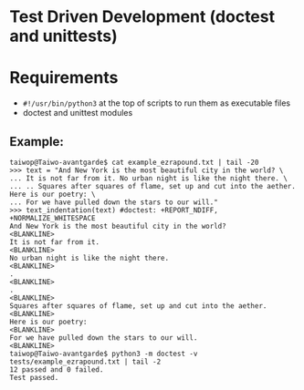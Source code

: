 #	Test Driven Development (doctest and unittests)

# Requirements
- ```#!/usr/bin/python3``` at the top of scripts to run them as executable files
- doctest  and unittest modules


## Example:
```
taiwop@Taiwo-avantgarde$ cat example_ezrapound.txt | tail -20
>>> text = "And New York is the most beautiful city in the world? \
... It is not far from it. No urban night is like the night there. \
... .. Squares after squares of flame, set up and cut into the aether. Here is our poetry: \
... For we have pulled down the stars to our will."
>>> text_indentation(text) #doctest: +REPORT_NDIFF, +NORMALIZE_WHITESPACE
And New York is the most beautiful city in the world?
<BLANKLINE>
It is not far from it.
<BLANKLINE>
No urban night is like the night there.
<BLANKLINE>
.
<BLANKLINE>
.
<BLANKLINE>
Squares after squares of flame, set up and cut into the aether.
<BLANKLINE>
Here is our poetry:
<BLANKLINE>
For we have pulled down the stars to our will.
<BLANKLINE>
taiwop@Taiwo-avantgarde$ python3 -m doctest -v tests/example_ezrapound.txt | tail -2
12 passed and 0 failed.
Test passed.
```
